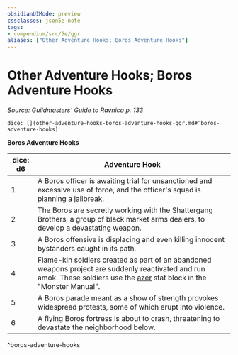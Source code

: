 ```yaml
---
obsidianUIMode: preview
cssclasses: json5e-note
tags:
- compendium/src/5e/ggr
aliases: ["Other Adventure Hooks; Boros Adventure Hooks"]
---
```

# Other Adventure Hooks; Boros Adventure Hooks
*Source: Guildmasters' Guide to Ravnica p. 133* 

`dice: [](other-adventure-hooks-boros-adventure-hooks-ggr.md#^boros-adventure-hooks)`

**Boros Adventure Hooks**

| dice: d6 | Adventure Hook |
|----------|----------------|
| 1 | A Boros officer is awaiting trial for unsanctioned and excessive use of force, and the officer's squad is planning a jailbreak. |
| 2 | The Boros are secretly working with the Shattergang Brothers, a group of black market arms dealers, to develop a devastating weapon. |
| 3 | A Boros offensive is displacing and even killing innocent bystanders caught in its path. |
| 4 | Flame-kin soldiers created as part of an abandoned weapons project are suddenly reactivated and run amok. These soldiers use the [azer](compendium/bestiary/elemental/azer.md) stat block in the "Monster Manual". |
| 5 | A Boros parade meant as a show of strength provokes widespread protests, some of which erupt into violence. |
| 6 | A flying Boros fortress is about to crash, threatening to devastate the neighborhood below. |
^boros-adventure-hooks